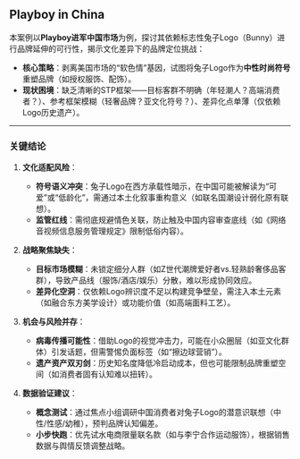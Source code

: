 ## Playboy in China

本案例以**Playboy进军中国市场**为例，探讨其依赖标志性兔子Logo（Bunny）进行品牌延伸的可行性，揭示文化差异下的品牌定位挑战：  
- **核心策略**：剥离美国市场的“软色情”基因，试图将兔子Logo作为**中性时尚符号**重塑品牌（如授权服饰、配饰）。  
- **现状困境**：缺乏清晰的STP框架——目标客群不明确（年轻潮人？高端消费者？）、参考框架模糊（轻奢品牌？亚文化符号？）、差异化点单薄（仅依赖Logo历史遗产）。  

---

### 关键结论  
1. **文化适配风险**：  
   - **符号语义冲突**：兔子Logo在西方承载性暗示，在中国可能被解读为“可爱”或“低龄化”，需通过本土化叙事重构意义（如联名国潮设计弱化原有联想）。  
   - **监管红线**：需彻底规避情色关联，防止触及中国内容审查底线（如《网络音视频信息服务管理规定》限制低俗内容）。  

2. **战略聚焦缺失**：  
   - **目标市场模糊**：未锁定细分人群（如Z世代潮牌爱好者vs.轻熟龄奢侈品客群），导致产品线（服饰/酒店/娱乐）分散，难以形成协同效应。  
   - **差异化空洞**：仅依赖Logo辨识度不足以构建竞争壁垒，需注入本土元素（如融合东方美学设计）或功能价值（如高端面料工艺）。  

3. **机会与风险并存**：  
   - **病毒传播可能性**：借助Logo的视觉冲击力，可能在小众圈层（如亚文化群体）引发话题，但需警惕负面标签（如“擦边球营销”）。  
   - **遗产资产双刃剑**：历史知名度降低冷启动成本，但也可能限制品牌重塑空间（如消费者固有认知难以扭转）。  

4. **数据验证建议**：  
   - **概念测试**：通过焦点小组调研中国消费者对兔子Logo的潜意识联想（中性/性感/幼稚），预判品牌认知偏差。  
   - **小步快跑**：优先试水电商限量联名款（如与李宁合作运动服饰），根据销售数据与舆情反馈调整战略。